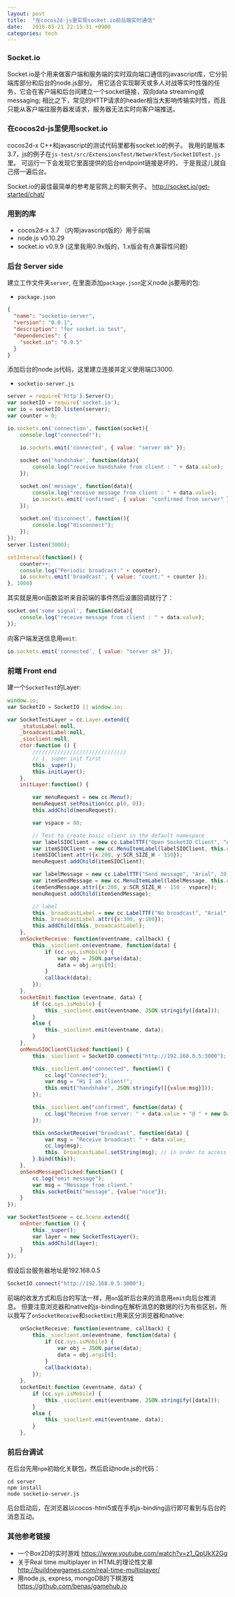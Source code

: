 ```yaml
---
layout: post
title:  "在cocos2d-js里实现socket.io前后端实时通信"
date:   2016-05-21 22:15:31 +0900
categories: tech
---
```

### Socket.io

Socket.io是个用来做客户端和服务端的实时双向端口通信的javascript库，它分前端库部分和后台的node.js部分。
用它适合实现聊天或多人对战等实时性强的任务，它会在客户端和后台间建立一个socket链接，双向data streaming或messaging; 相比之下，常见的HTTP请求的header相当大影响传输实时性，而且只能从客户端往服务器发请求，服务器无法实时向客户端推送。

### 在cocos2d-js里使用socket.io
cocos2d-x C++和javascript的测试代码里都有socket.io的例子。 我用的是版本3.7，js的例子在`js-test/src/ExtensionsTest/NetworkTest/SocketIOTest.js`里。 可运行一下会发现它里面提供的后台endpoint链接是坏的， 于是我这儿就自己搭一遍后台。

Socket.io的最佳最简单的参考是官网上的聊天例子。
    http://socket.io/get-started/chat/

### 用到的库
* cocos2d-x 3.7 （内带javascript版的）用于前端
* node.js v0.10.29
* socket.io v0.9.9 (这里我用0.9x版的，1.x版会有点兼容性问题)

### 后台 Server side
建立工作文件夹`server`, 在里面添加`package.json`定义node.js要用的包:
* `package.json`

```json
{
  "name": "socketio-server",
  "version": "0.0.1",
  "description": "for socket.io test",
  "dependencies": {
    "socket.io": "0.9.5"
  }
}
```

添加后台的node.js代码，这里建立连接并定义使用端口3000.
* `socketio-server.js`

```js
server = require('http').Server();
var socketIO = require('socket.io');
var io = socketIO.listen(server);
var counter = 0;

io.sockets.on('connection', function(socket){
  	console.log("connected!");

    io.sockets.emit('connected', { value: "server ok" });
  
    socket.on('handshake', function(data){
        console.log("receive handshake from client : " + data.value);
    });

    socket.on('message', function(data){
      	console.log("receive message from client : " + data.value);
      	io.sockets.emit('confirmed', { value: "confirmed from server" });
  	});
  	
    socket.on('disconnect', function(){
      	console.log("disconnect");
  	});
});
server.listen(3000);

setInterval(function() {
    counter++;
    console.log("Periodic broadcast:" + counter);
    io.sockets.emit('broadcast', { value: "count:" + counter });
}, 1000)
```

其实就是用on函数监听来自前端的事件然后设置回调就行了：

```js
socket.on('some signal', function(data){
    console.log("receive message from client : " + data.value);
});
```
向客户端发送信息用`emit`:

```js
io.sockets.emit('connected', { value: "server ok" });
```

### 前端 Front end
建一个`SocketTest`的Layer:

```js
window.io;
var SocketIO = SocketIO || window.io;

var SocketTestLayer = cc.Layer.extend({
    _statusLabel:null,
    _broadcastLabel:null,
    _sioclient:null,
    ctor:function () {
        //////////////////////////////
        // 1. super init first
        this._super();
        this.initLayer();
    },
    initLayer:function() {

        var menuRequest = new cc.Menu();
        menuRequest.setPosition(cc.p(0, 0));
        this.addChild(menuRequest);

        var vspace = 80;

        // Test to create basic client in the default namespace
        var labelSIOClient = new cc.LabelTTF("Open SocketIO Client", "Arial", 30);
        var itemSIOClient = new cc.MenuItemLabel(labelSIOClient, this.onMenuSIOClientClicked, this);
        itemSIOClient.attr({x:200, y:SCR_SIZE_H - 150});
        menuRequest.addChild(itemSIOClient);

        var labelMessage = new cc.LabelTTF("Send message", "Arial", 30);
        var itemSendMessage = new cc.MenuItemLabel(labelMessage, this.onSendMessageClicked, this);
        itemSendMessage.attr({x:200, y:SCR_SIZE_H - 150 - vspace});
        menuRequest.addChild(itemSendMessage);

        // label
        this._broadcastLabel = new cc.LabelTTF("No broadcast", "Arial", 24);
        this._broadcastLabel.attr({x:300, y:100});
        this.addChild(this._broadcastLabel);
    },
    onSocketReceive: function(eventname, callback) {
        this._sioclient.on(eventname, function(data) {
            if (cc.sys.isMobile) {
                var obj = JSON.parse(data);
                data = obj.args[0];
            }
            callback(data);
        });
    },
    socketEmit:function (eventname, data) {
        if (cc.sys.isMobile) {
            this._sioclient.emit(eventname, JSON.stringify([data]));
        }
        else {
            this._sioclient.emit(eventname, data);
        }
    },
    onMenuSIOClientClicked:function() {
        this._sioclient = SocketIO.connect("http://192.168.0.5:3000");

        this._sioclient.on("connected", function() {
            cc.log("Connected");
            var msg = "Hi I am client!";
            this.emit("handshake", JSON.stringify([{value:msg}]));
        });

        this._sioclient.on("confirmed", function(data) {
            cc.log("Receive from server: " + data.value + "@ " + new Date());
        });

        this.onSocketReceive("broadcast", function(data) {
            var msg = "Receive broadcast: " + data.value;
            cc.log(msg);
            this._broadcastLabel.setString(msg); // in order to access 'this', bind(this) is neccessary
        }.bind(this));
    },
    onSendMessageClicked:function() {
        cc.log("emit message");
        var msg = "Message from client."
        this.socketEmit("message", {value:"nice"});
    }
});

var SocketTestScene = cc.Scene.extend({
    onEnter:function () {
        this._super();
        var layer = new SocketTestLayer();
        this.addChild(layer);
    }
});
```

假设后台服务器地址是192.168.0.5

```js
SocketIO.connect("http://192.168.0.5:3000");
```

前端的收发方式和后台的写法一样，用`on`监听后台来的消息用`emit`向后台推消息。
但要注意浏览器和native的js-binding在解析消息的数据的行为有些区别，所以我写了`onSocketReceive`和`socketEmit`用来区分浏览器和native:

```js
    onSocketReceive: function(eventname, callback) {
        this._sioclient.on(eventname, function(data) {
            if (cc.sys.isMobile) {
                var obj = JSON.parse(data);
                data = obj.args[0];
            }
            callback(data);
        });
    },
    socketEmit:function (eventname, data) {
        if (cc.sys.isMobile) {
            this._sioclient.emit(eventname, JSON.stringify([data]));
        }
        else {
            this._sioclient.emit(eventname, data);
        }
    },
```

### 前后台调试
在后台先用`npm`初始化关联包，然后启动node.js的代码：

```shell-session
cd server
npm install
node socketio-server.js
```

后台启动后，在浏览器以cocos-html5或在手机js-binding运行即可看到与后台的消息互动。


### 其他参考链接
* 一个Box2D的实时游戏 https://www.youtube.com/watch?v=z1_QpUkX2Gg
* 关于Real time multiplayer in HTML的理论性文章 http://buildnewgames.com/real-time-multiplayer/
* 用node.js, express, mongoDB的下棋游戏 https://github.com/benas/gamehub.io
